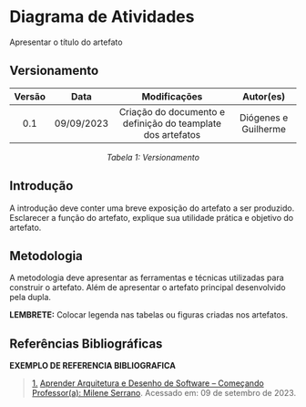 # Diagrama de Atividades

Apresentar o título do artefato

## Versionamento
<center>

| **Versão** | **Data** | **Modificações** | **Autor(es)** |
| :--: | :--: | :--: | :--: |
| 0.1 | 09/09/2023 | Criação do documento e definição do teamplate dos artefatos | Diógenes e Guilherme |

*Tabela 1: Versionamento*

</center>


## Introdução

A introdução deve conter uma breve exposição do artefato a ser produzido. Esclarecer a função do artefato, explique sua utilidade prática e objetivo do artefato.

## Metodologia

A metodologia deve apresentar as ferramentas e técnicas utilizadas para construir o artefato. Além de apresentar o artefato principal desenvolvido pela dupla.

**LEMBRETE:** Colocar legenda nas tabelas ou figuras criadas nos artefatos.

## Referências Bibliográficas
**EXEMPLO DE REFERENCIA BIBLIOGRAFICA**
> <a id="FTF1Ref" href="#FTF1">1.</a> [Aprender Arquitetura e Desenho de Software – Começando Professor(a): Milene Serrano](https://aprender3.unb.br/course/view.php?id=19535&section=1). Acessado em: 09 de setembro de 2023.